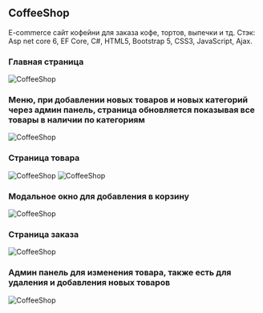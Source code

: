 <h2>CoffeeShop</h2>
<p>
  E-commerce сайт кофейни для заказа кофе, тортов, выпечки и тд. Стэк: Asp net core 6, EF Core, C#, HTML5, Bootstrap 5, CSS3, JavaScript, Ajax. 
</p>
<h3>Главная страница</h3>
<img src="https://github.com/Hanukahertubzila/CoffeeShop/assets/159309150/d7d0de5f-a8ef-45b1-982d-be914d6cb726" alt="CoffeeShop">
<h3>Меню, при добавлении новых товаров и новых категорий через админ панель, страница обновляется показывая все товары в наличии по категориям</h3>
<img src="https://github.com/Hanukahertubzila/CoffeeShop/assets/159309150/b1ed413c-3668-4c60-b5f5-87e2e417a33d" alt="CoffeeShop">
<h3>Страница товара</h3>
<img src="https://github.com/Hanukahertubzila/CoffeeShop/assets/159309150/d1419602-e526-45e3-8ed9-6ad5de9ac16f" alt="CoffeeShop">
<img src="https://github.com/Hanukahertubzila/CoffeeShop/assets/159309150/6553c4d4-85fe-4a52-8449-726c02e5b88d" alt="CoffeeShop">
<h3>Модальное окно для добавления в корзину</h3>
<img src="https://github.com/Hanukahertubzila/CoffeeShop/assets/159309150/5c4217bd-bc57-4836-b90f-17171533c19e" alt="CoffeeShop">
<h3>Страница заказа</h3>
<img src="https://github.com/Hanukahertubzila/CoffeeShop/assets/159309150/c978c783-f2f6-4c56-bf24-27a54d16f925" alt="CoffeeShop">
<h3>Админ панель для изменения товара, также есть для удаления и добавления новых товаров</h3>
<img src="https://github.com/Hanukahertubzila/CoffeeShop/assets/159309150/a71b9e57-71c1-4071-9a03-f84275ea84c2" alt="CoffeeShop">
